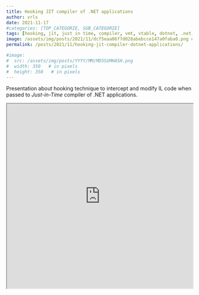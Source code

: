 ```yaml
---
title: Hooking JIT compiler of .NET applications
author: vrls
date: 2021-11-17
#categories: [TOP_CATEGORIE, SUB_CATEGORIE]
tags: [hooking, jit, just in time, compiler, vmt, vtable, dotnet, .net, patching, obfuscation, decompile, reversing, reverse engineering, ctf]
image: /assets/img/posts/2021/11/dcf5eaa06f7d028abebcce147a0faba0.png #og:image
permalink: /posts/2021/11/hooking-jit-compiler-dotnet-applications/

#image:
#  src: /assets/img/posts/YYYY/MM/MD5SUMHASH.png
#  width: 350   # in pixels
#  height: 350   # in pixels
---
```


Presentation about hooking technique to intercept and modify IL code when passed to *Just-in-Time* compiler of .NET applications.

<!--<object data="/assets/img/posts/2021/11/Hooking_JIT_Compiler_Dotnet.pdf" width="100%" height="500px" type="application/pdf"></object>-->

<iframe src="https://mozilla.github.io/pdf.js/web/viewer.html?file=https://vrls.ws/assets/img/posts/2021/11/Hooking_JIT_Compiler_Dotnet.pdf" width="100%" height="500px"></iframe>